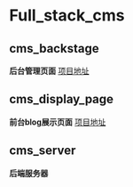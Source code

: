 # Full_stack_cms
## cms_backstage 
  **后台管理页面**
   [项目地址](https://admin.bowencn.top)
## cms_display_page 
  **前台blog展示页面**
  [项目地址](https://bowencn.top)
## cms_server 
 **后端服务器**
  
